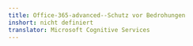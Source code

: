 ```yaml
---
title: Office-365-advanced--Schutz vor Bedrohungen
inshort: nicht definiert
translator: Microsoft Cognitive Services
---
```




